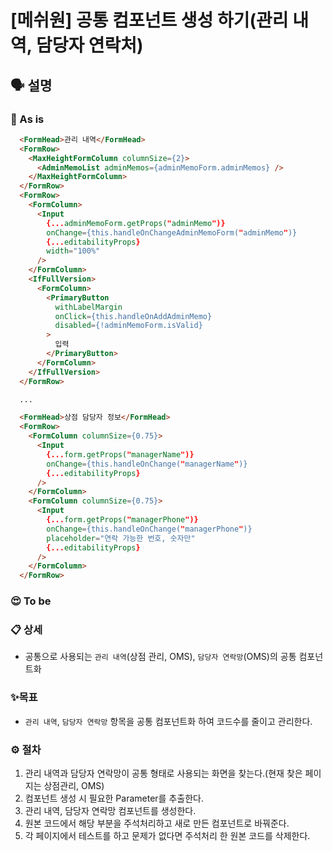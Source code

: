 # [메쉬원] 공통 컴포넌트 생성 하기(관리 내역, 담당자 연락처)

## **🗣 설명**

### **🧐 As is**

```html
  <FormHead>관리 내역</FormHead>
  <FormRow>
    <MaxHeightFormColumn columnSize={2}>
      <AdminMemoList adminMemos={adminMemoForm.adminMemos} />
    </MaxHeightFormColumn>
  </FormRow>
  <FormRow>
    <FormColumn>
      <Input
        {...adminMemoForm.getProps("adminMemo")}
        onChange={this.handleOnChangeAdminMemoForm("adminMemo")}
        {...editabilityProps}
        width="100%"
      />
    </FormColumn>
    <IfFullVersion>
      <FormColumn>
        <PrimaryButton
          withLabelMargin
          onClick={this.handleOnAddAdminMemo}
          disabled={!adminMemoForm.isValid}
        >
          입력
        </PrimaryButton>
      </FormColumn>
    </IfFullVersion>
  </FormRow>

  ...

  <FormHead>상점 담당자 정보</FormHead>
  <FormRow>
    <FormColumn columnSize={0.75}>
      <Input
        {...form.getProps("managerName")}
        onChange={this.handleOnChange("managerName")}
        {...editabilityProps}
      />
    </FormColumn>
    <FormColumn columnSize={0.75}>
      <Input
        {...form.getProps("managerPhone")}
        onChange={this.handleOnChange("managerPhone")}
        placeholder="연락 가능한 번호, 숫자만"
        {...editabilityProps}
      />
    </FormColumn>
  </FormRow>
```

### **😍 To be**

### **📋 상세**

- 공통으로 사용되는 `관리 내역`(상점 관리, OMS), `담당자 연락망`(OMS)의 공통 컴포넌트화

### ✨목표

- `관리 내역`, `담당자 연락망` 항목을 공통 컴포넌트화 하여 코드수를 줄이고 관리한다.

### **⚙️ 절차**

1. 관리 내역과 담당자 연락망이 공통 형태로 사용되는 화면을 찾는다.(현재 찾은 페이지는 상점관리, OMS)
2. 컴포넌트 생성 시 필요한 Parameter를 추출한다.
3. 관리 내역, 담당자 연락망 컴포넌트를 생성한다.
4. 원본 코드에서 해당 부분을 주석처리하고 새로 만든 컴포넌트로 바꿔준다.
5. 각 페이지에서 테스트를 하고 문제가 없다면 주석처리 한 원본 코드를 삭제한다.
